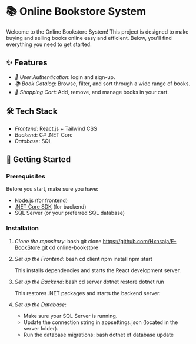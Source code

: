 # 📚 Online Bookstore System

Welcome to the Online Bookstore System! This project is designed to make buying and selling books online easy and efficient. Below, you'll find everything you need to get started.

## ✨ Features

- *🔐 User Authentication*: login and sign-up.
- *📚 Book Catalog*: Browse, filter, and sort through a wide range of books.
- *🛒 Shopping Cart*: Add, remove, and manage books in your cart.

## 🛠️ Tech Stack

- *Frontend*: React.js + Tailwind CSS
- *Backend*: C# .NET Core
- *Database*: SQL

## 🚀 Getting Started

### Prerequisites

Before you start, make sure you have:

- [Node.js](https://nodejs.org/) (for frontend)
- [.NET Core SDK](https://dotnet.microsoft.com/download) (for backend)
- SQL Server (or your preferred SQL database)

### Installation

1. *Clone the repository*:
    bash
    git clone https://github.com/Hxnsaja/E-BookStore.git
    cd online-bookstore
    

2. *Set up the Frontend*:
    bash
    cd client
    npm install
    npm start
    
    This installs dependencies and starts the React development server.

3. *Set up the Backend*:
    bash
    cd server
    dotnet restore
    dotnet run
    
    This restores .NET packages and starts the backend server.

4. *Set up the Database*:
   - Make sure your SQL Server is running.
   - Update the connection string in appsettings.json (located in the server folder).
   - Run the database migrations:
     bash
     dotnet ef database update
